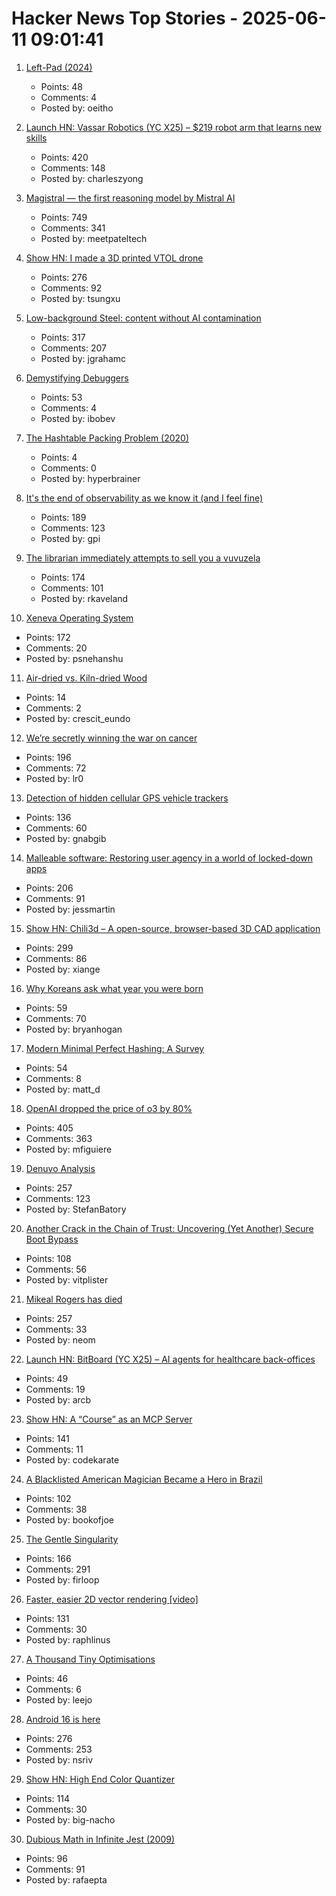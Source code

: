 # Hacker News Top Stories - 2025-06-11 09:01:41

1. [Left-Pad (2024)](https://azerkoculu.com/posts/left-pad)
   - Points: 48
   - Comments: 4
   - Posted by: oeitho

2. [Launch HN: Vassar Robotics (YC X25) – $219 robot arm that learns new skills](undefined)
   - Points: 420
   - Comments: 148
   - Posted by: charleszyong

3. [Magistral — the first reasoning model by Mistral AI](https://mistral.ai/news/magistral)
   - Points: 749
   - Comments: 341
   - Posted by: meetpateltech

4. [Show HN: I made a 3D printed VTOL drone](https://www.tsungxu.com/p/i-made-a-3d-printed-vtol-that-can)
   - Points: 276
   - Comments: 92
   - Posted by: tsungxu

5. [Low-background Steel: content without AI contamination](https://blog.jgc.org/2025/06/low-background-steel-content-without-ai.html)
   - Points: 317
   - Comments: 207
   - Posted by: jgrahamc

6. [Demystifying Debuggers](https://www.rfleury.com/p/demystifying-debuggers-part-1-a-busy)
   - Points: 53
   - Comments: 4
   - Posted by: ibobev

7. [The Hashtable Packing Problem (2020)](https://backscattering.de/chess/hashtable-packing/)
   - Points: 4
   - Comments: 0
   - Posted by: hyperbrainer

8. [It's the end of observability as we know it (and I feel fine)](https://www.honeycomb.io/blog/its-the-end-of-observability-as-we-know-it-and-i-feel-fine)
   - Points: 189
   - Comments: 123
   - Posted by: gpi

9. [The librarian immediately attempts to sell you a vuvuzela](https://kaveland.no/posts/2025-06-06-library)
   - Points: 174
   - Comments: 101
   - Posted by: rkaveland

10. [Xeneva Operating System](https://github.com/manaskamal/XenevaOS)
   - Points: 172
   - Comments: 20
   - Posted by: psnehanshu

11. [Air-dried vs. Kiln-dried Wood](https://christopherschwarz.substack.com/p/air-dried-vs-kiln-dried-wood)
   - Points: 14
   - Comments: 2
   - Posted by: crescit_eundo

12. [We’re secretly winning the war on cancer](https://www.vox.com/health/415812/cancer-death-rates-myeloma-immunotherapy-smoking)
   - Points: 196
   - Comments: 72
   - Posted by: lr0

13. [Detection of hidden cellular GPS vehicle trackers](https://www.researchgate.net/publication/391704077_You_Can_Drive_But_You_Cannot_Hide_Detection_of_Hidden_Cellular_GPS_Vehicle_Trackers)
   - Points: 136
   - Comments: 60
   - Posted by: gnabgib

14. [Malleable software: Restoring user agency in a world of locked-down apps](https://www.inkandswitch.com/essay/malleable-software/)
   - Points: 206
   - Comments: 91
   - Posted by: jessmartin

15. [Show HN: Chili3d – A open-source, browser-based 3D CAD application](undefined)
   - Points: 299
   - Comments: 86
   - Posted by: xiange

16. [Why Koreans ask what year you were born](https://bryanhogan.com/blog/korean-age)
   - Points: 59
   - Comments: 70
   - Posted by: bryanhogan

17. [Modern Minimal Perfect Hashing: A Survey](https://arxiv.org/abs/2506.06536)
   - Points: 54
   - Comments: 8
   - Posted by: matt_d

18. [OpenAI dropped the price of o3 by 80%](https://twitter.com/sama/status/1932434606558462459)
   - Points: 405
   - Comments: 363
   - Posted by: mfiguiere

19. [Denuvo Analysis](https://connorjaydunn.github.io/blog/posts/denuvo-analysis/)
   - Points: 257
   - Comments: 123
   - Posted by: StefanBatory

20. [Another Crack in the Chain of Trust: Uncovering (Yet Another) Secure Boot Bypass](https://www.binarly.io/blog/another-crack-in-the-chain-of-trust)
   - Points: 108
   - Comments: 56
   - Posted by: vitplister

21. [Mikeal Rogers has died](https://b.h4x.zip/mikeal/)
   - Points: 257
   - Comments: 33
   - Posted by: neom

22. [Launch HN: BitBoard (YC X25) – AI agents for healthcare back-offices](undefined)
   - Points: 49
   - Comments: 19
   - Posted by: arcb

23. [Show HN: A “Course” as an MCP Server](https://mastra.ai/course)
   - Points: 141
   - Comments: 11
   - Posted by: codekarate

24. [A Blacklisted American Magician Became a Hero in Brazil](https://www.wsj.com/lifestyle/careers/magician-brazil-national-celebrity-d31f547a)
   - Points: 102
   - Comments: 38
   - Posted by: bookofjoe

25. [The Gentle Singularity](https://blog.samaltman.com/the-gentle-singularity)
   - Points: 166
   - Comments: 291
   - Posted by: firloop

26. [Faster, easier 2D vector rendering [video]](https://www.youtube.com/watch?v=_sv8K190Zps)
   - Points: 131
   - Comments: 30
   - Posted by: raphlinus

27. [A Thousand Tiny Optimisations](https://leejo.github.io/2025/06/08/alttpr/)
   - Points: 46
   - Comments: 6
   - Posted by: leejo

28. [Android 16 is here](https://blog.google/products/android/android-16/)
   - Points: 276
   - Comments: 253
   - Posted by: nsriv

29. [Show HN: High End Color Quantizer](https://github.com/big-nacho/patolette)
   - Points: 114
   - Comments: 30
   - Posted by: big-nacho

30. [Dubious Math in Infinite Jest (2009)](https://www.thehowlingfantods.com/dfw/dubious-math-in-infinite-jest.html)
   - Points: 96
   - Comments: 91
   - Posted by: rafaepta

